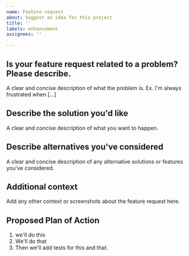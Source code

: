 ```yaml
---
name: Feature request
about: Suggest an idea for this project
title: ''
labels: enhancement
assignees: ''

---
```


**Is your feature request related to a problem? Please describe.**
--------------------------------------------------------------------------
A clear and concise description of what the problem is. Ex. I'm always frustrated when [...]

**Describe the solution you'd like**
-------------------------------------------
A clear and concise description of what you want to happen.

**Describe alternatives you've considered**
-----------------------------------------------
A clear and concise description of any alternative solutions or features you've considered.

**Additional context**
-------------------------
Add any other context or screenshots about the feature request here.

**Proposed Plan of Action**
-------------------------------
1. we'll do this
2. We'll do that
3. Then we'll add tests for this and that.

